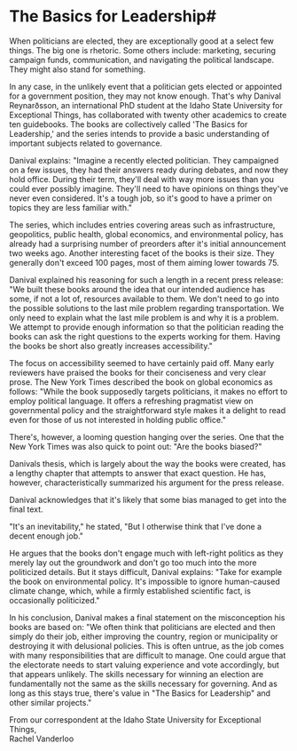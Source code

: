 # The Basics for Leadership# 

When politicians are elected, they are exceptionally good at a select few things.
The big one is rhetoric.
Some others include: marketing, securing campaign funds, communication, and navigating the political landscape.
They might also stand for something.

In any case, in the unlikely event that a politician gets elected or appointed for a government position, they may not know enough.
That's why Danival Reynarðsson, an international PhD student at the Idaho State University for Exceptional Things, has collaborated with twenty other academics to create ten guidebooks.
The books are collectively called 'The Basics for Leadership,' and the series intends to provide a basic understanding of important subjects related to governance.

Danival explains: 
"Imagine a recently elected politician. 
They campaigned on a few issues, they had their answers ready during debates, and now they hold office. 
During their term, they'll deal with way more issues than you could ever possibly imagine. 
They'll need to have opinions on things they've never even considered. 
It's a tough job, so it's good to have a primer on topics they are less familiar with."

The series, which includes entries covering areas such as infrastructure, geopolitics, public health, global economics, and environmental policy, has already had a surprising number of preorders after it's initial announcement two weeks ago.
Another interesting facet of the books is their size.
They generally don't exceed 100 pages, most of them aiming lower towards 75.

Danival explained his reasoning for such a length in a recent press release: 
"We built these books around the idea that our intended audience has some, if not a lot of, resources available to them. 
We don't need to go into the possible solutions to the last mile problem regarding transportation. 
We only need to explain what the last mile problem is and why it is a problem. 
We attempt to provide enough information so that the politician reading the books can ask the right questions to the experts working for them. 
Having the books be short also greatly increases accessibility."

The focus on accessibility seemed to have certainly paid off. 
Many early reviewers have praised the books for their conciseness and very clear prose.
The New York Times described the book on global economics as follows: 
"While the book supposedly targets politicians, it makes no effort to employ political language. 
It offers a refreshing pragmatist view on governmental policy and the straightforward style makes it a delight to read even for those of us not interested in holding public office."

There's, however, a looming question hanging over the series. 
One that the New York Times was also quick to point out: "Are the books biased?"

Danivals thesis, which is largely about the way the books were created, has a lengthy chapter that attempts to answer that exact question.
He has, however, characteristically summarized his argument for the press release.

Danival acknowledges that it's likely that some bias managed to get into the final text.

"It's an inevitability," he stated, "But I otherwise think that I've done a decent enough job."

He argues that the books don't engage much with left-right politics as they merely lay out the groundwork and don't go too much into the more politicized details.
But it stays difficult, Danival explains: 
"Take for example the book on environmental policy. 
It's impossible to ignore human-caused climate change, which, while a firmly established scientific fact, is occasionally politicized."

In his conclusion, Danival makes a final statement on the misconception his books are based on: 
"We often think that politicians are elected and then simply do their job, either improving the country, region or municipality or destroying it with delusional policies. 
This is often untrue, as the job comes with many responsibilities that are difficult to manage. 
One could argue that the electorate needs to start valuing experience and vote accordingly, but that appears unlikely. 
The skills necessary for winning an election are fundamentally not the same as the skills necessary for governing. 
And as long as this stays true, there's value in "The Basics for Leadership" and other similar projects."

From our correspondent at the Idaho State University for Exceptional Things,  
Rachel Vanderloo

